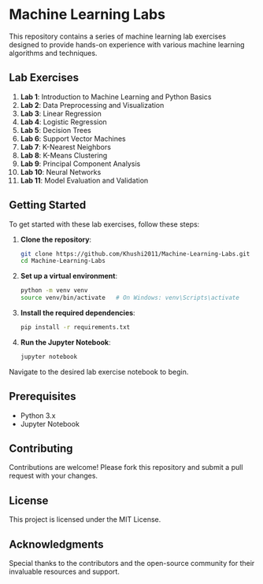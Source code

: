 # Machine Learning Labs

This repository contains a series of machine learning lab exercises designed to provide hands-on experience with various machine learning algorithms and techniques.

## Lab Exercises

1. **Lab 1**: Introduction to Machine Learning and Python Basics
2. **Lab 2**: Data Preprocessing and Visualization
3. **Lab 3**: Linear Regression
4. **Lab 4**: Logistic Regression
5. **Lab 5**: Decision Trees
6. **Lab 6**: Support Vector Machines
7. **Lab 7**: K-Nearest Neighbors
8. **Lab 8**: K-Means Clustering
9. **Lab 9**: Principal Component Analysis
10. **Lab 10**: Neural Networks
11. **Lab 11**: Model Evaluation and Validation

## Getting Started

To get started with these lab exercises, follow these steps:

1. **Clone the repository**:
   ```bash
   git clone https://github.com/Khushi2011/Machine-Learning-Labs.git
   cd Machine-Learning-Labs
2. **Set up a virtual environment**:
   ```bash
   python -m venv venv
   source venv/bin/activate   # On Windows: venv\Scripts\activate
3. **Install the required dependencies**:
   ```bash
   pip install -r requirements.txt
4. **Run the Jupyter Notebook**:
   ```bash
   jupyter notebook
Navigate to the desired lab exercise notebook to begin.

## Prerequisites
- Python 3.x  
- Jupyter Notebook  

## Contributing
Contributions are welcome! Please fork this repository and submit a pull request with your changes.

## License
This project is licensed under the MIT License. 

## Acknowledgments
Special thanks to the contributors and the open-source community for their invaluable resources and support.

